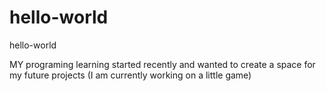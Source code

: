 # hello-world
hello-world

MY programing learning started recently and wanted to create a space for my future projects (I am currently working on a little game)
